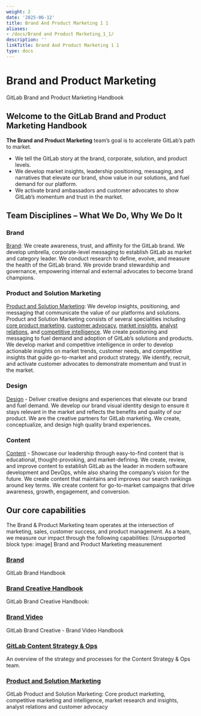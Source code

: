 ```yaml
---
weight: 2
date: '2025-06-12'
title: Brand And Product Marketing 1 1
aliases:
- /docs/Brand and Product Marketing_1_1/
description: ''
linkTitle: Brand And Product Marketing 1 1
type: docs
---
```


# Brand and Product Marketing

GitLab Brand and Product Marketing Handbook
## Welcome to the GitLab Brand and Product Marketing Handbook
**The Brand and Product Marketing** team’s goal is to accelerate GitLab’s path to market.
- We tell the GitLab story at the brand, corporate, solution, and product levels.
- We develop market insights, leadership positioning, messaging, and narratives that elevate our brand, show value in our solutions, and fuel demand for our platform.
- We activate brand ambassadors and customer advocates to show GitLab’s momentum and trust in the market.
## Team Disciplines – What We Do, Why We Do It
### Brand
[Brand](https://handbook.gitlab.com/handbook/marketing/brand-and-product-marketing/brand/): We create awareness, trust, and affinity for the GitLab brand.
We develop umbrella, corporate-level messaging to establish GitLab as market and category leader. We conduct research to define, evolve, and measure the health of the GitLab brand. We provide brand stewardship and governance, empowering internal and external advocates to become brand champions.
### Product and Solution Marketing
[Product and Solution Marketing](https://handbook.gitlab.com/handbook/marketing/brand-and-product-marketing/product-and-solution-marketing/): We develop insights, positioning, and messaging that communicate the value of our platforms and solutions.
Product and Solution Marketing consists of several specialities including [core product marketing](https://handbook.gitlab.com/handbook/marketing/brand-and-product-marketing/product-and-solution-marketing/core-product-marketing/), [customer advocacy](https://handbook.gitlab.com/handbook/marketing/brand-and-product-marketing/product-and-solution-marketing/customer-advocacy/), [market insights](https://handbook.gitlab.com/handbook/marketing/brand-and-product-marketing/product-and-solution-marketing/market-insights/), [analyst relations](https://handbook.gitlab.com/handbook/marketing/brand-and-product-marketing/product-and-solution-marketing/analyst-relations/), and [competitive intelligence](https://handbook.gitlab.com/handbook/marketing/brand-and-product-marketing/product-and-solution-marketing/competitive-intelligence/).
We create positioning and messaging to fuel demand and adoption of GitLab’s solutions and products. We develop market and competitive intelligence in order to develop actionable insights on market trends, customer needs, and competitive insights that guide go-to-market and product strategy. We identify, recruit, and activate customer advocates to demonstrate momentum and trust in the market.
### Design
[Design](https://handbook.gitlab.com/handbook/marketing/brand-and-product-marketing/design/) - Deliver creative designs and experiences that elevate our brand and fuel demand.
We develop our brand visual identity design to ensure it stays relevant in the market and reflects the benefits and quality of our product. We are the creative partners for GitLab marketing. We create, conceptualize, and design high quality brand experiences.
### Content
[Content](https://handbook.gitlab.com/handbook/marketing/brand-and-product-marketing/content/) - Showcase our leadership through easy-to-find content that is educational, thought-provoking, and market-defining.
We create, review, and improve content to establish GitLab as the leader in modern software development and DevOps, while also sharing the company’s vision for the future. We create content that maintains and improves our search rankings around key terms. We create content for go-to-market campaigns that drive awareness, growth, engagement, and conversion.
## Our core capabilities
The Brand & Product Marketing team operates at the intersection of marketing, sales, customer success, and product management. As a team, we measure our impact through the following capabilities:
[Unsupported block type: image]
Brand and Product Marketing measurement
### [Brand](https://handbook.gitlab.com/handbook/marketing/brand-and-product-marketing/brand/)
GitLab Brand Handbook
### [Brand Creative Handbook](https://handbook.gitlab.com/handbook/marketing/brand-and-product-marketing/design/)
GitLab Brand Creative Handbook:
### [Brand Video](https://handbook.gitlab.com/handbook/marketing/brand-and-product-marketing/brand-video/)
GitLab Brand Creative - Brand Video Handbook
### [GitLab Content Strategy & Ops](https://handbook.gitlab.com/handbook/marketing/brand-and-product-marketing/content/)
An overview of the strategy and processes for the Content Strategy & Ops team.
### [Product and Solution Marketing](https://handbook.gitlab.com/handbook/marketing/brand-and-product-marketing/product-and-solution-marketing/)
GitLab Product and Solution Marketing: Core product marketing, competitive marketing and intelligence, market research and insights, analyst relations and customer advocacy
